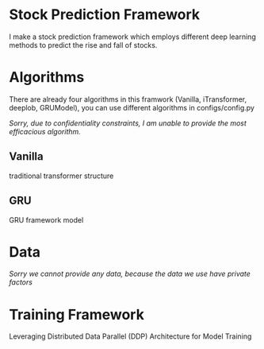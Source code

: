 # Stock Prediction Framework 
I make a stock prediction framework which employs different deep learning methods to predict the rise and fall of stocks.

# Algorithms
There are already four algorithms in this framwork (Vanilla, iTransformer, deeplob, GRUModel), you can use different algorithms in configs/config.py

_Sorry, due to confidentiality constraints, I am unable to provide the most efficacious algorithm._
## Vanilla
traditional transformer structure

## GRU
GRU framework model

# Data
_Sorry we cannot provide any data, because the data we use have private factors_

# Training Framework
Leveraging Distributed Data Parallel (DDP) Architecture for Model Training
